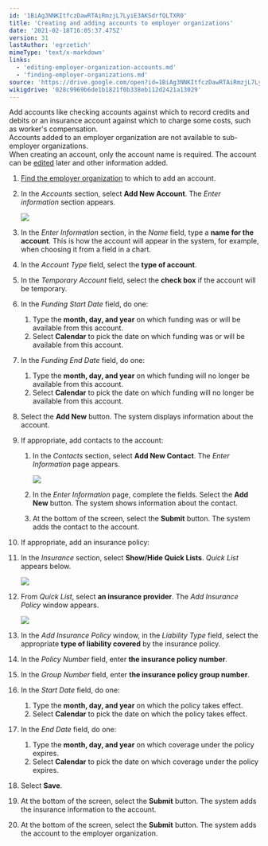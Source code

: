 ```yaml
---
id: '1BiAg3NNKItfczDawRTAiRmzjL7LyiE3AKSdrfQLTXR0'
title: 'Creating and adding accounts to employer organizations'
date: '2021-02-18T16:05:37.475Z'
version: 31
lastAuthor: 'egrzetich'
mimeType: 'text/x-markdown'
links:
  - 'editing-employer-organization-accounts.md'
  - 'finding-employer-organizations.md'
source: 'https://drive.google.com/open?id=1BiAg3NNKItfczDawRTAiRmzjL7LyiE3AKSdrfQLTXR0'
wikigdrive: '028c9969b6de1b1821f0b338eb112d2421a13029'
---
```

Add accounts like checking accounts against which to record credits and debits or an insurance account against which to charge some costs, such as worker's compensation.  
Accounts added to an employer organization are not available to sub-employer organizations.  
When creating an account, only the account name is required. The account can be [edited](editing-employer-organization-accounts.md) later and other information added.

1. [Find the employer organization](finding-employer-organizations.md) to which to add an account.
2. In the <em>Accounts</em> section, select <strong>Add New Account</strong>. The <em>Enter information</em> section appears.

   ![](../creating-and-adding-accounts-to-employer-organizations.assets/68025a150656a884f40e3c2ea1afca51.png)
3. In the <em>Enter Information</em> section, in the <em>Name</em> field, type a <strong>name for the account</strong>. This is how the account will appear in the system, for example, when choosing it from a field in a chart.
4. In the <em>Account Type</em> field, select the <strong>type of account</strong>. 
5. In the <em>Temporary Account</em> field, select the <strong>check box</strong> if the account will be temporary. 
6. In the <em>Funding Start Date</em> field, do one:


   1. Type the <strong>month, day, and year</strong> on which funding was or will be available from this account.
   2. Select <strong>Calendar</strong> to pick the date on which funding was or will be available from this account.


7. In the <em>Funding End Date</em> field, do one:


   1. Type the <strong>month, day, and year</strong> on which funding will no longer be available from this account.
   2. Select <strong>Calendar</strong> to pick the date on which funding will no longer be available from this account.


8. Select the <strong>Add New</strong> button. The system displays information about the account.
9. If appropriate, add contacts to the account:


   1. In the <em>Contacts</em> section, select <strong>Add New Contact</strong>. The <em>Enter Information</em> page appears.

      ![](../creating-and-adding-accounts-to-employer-organizations.assets/b52bc2c58fe894c37a87ef56a9d46a08.png)
   2. In the <em>Enter Information</em> page, complete the fields. Select the <strong>Add New</strong> button. The system shows information about the contact.
   3. At the bottom of the screen, select the <strong>Submit</strong> button. The system adds the contact to the account.


10. If appropriate, add an insurance policy:



   1. In the <em>Insurance</em> section, select <strong>Show/Hide Quick Lists</strong>. <em>Quick List</em> appears below.

      ![](../creating-and-adding-accounts-to-employer-organizations.assets/d3050f5fda900eaef96d92564e33e639.png)
   2. From <em>Quick List</em>, select <strong>an insurance provider</strong>. The <em>Add Insurance Policy</em> window appears.

      ![](../creating-and-adding-accounts-to-employer-organizations.assets/1c00d34fd6be1caa10cb4240ebdb7fee.png)
   3. In the <em>Add Insurance Policy</em> window, in the <em>Liability Type</em> field, select the appropriate <strong>type of liability covered</strong> by the insurance policy.
   4. In the <em>Policy Number</em> field, enter <strong>the insurance policy number</strong>.
   5. In the <em>Group Number</em> field, enter <strong>the insurance policy group number</strong>.
   6. In the <em>Start Date</em> field, do one:




      1. Type the <strong>month, day, and year</strong> on which the policy takes effect.
      2. Select <strong>Calendar</strong> to pick the date on which the policy takes effect.




   7. In the <em>End Date</em> field, do one:




      1. Type the <strong>month, day, and year</strong> on which coverage under the policy expires.
      2. Select <strong>Calendar</strong> to pick the date on which coverage under the policy expires.




   8. Select <strong>Save</strong>.
   9. At the bottom of the screen, select the <strong>Submit</strong> button. The system adds the insurance information to the account.


11. At the bottom of the screen, select the <strong>Submit</strong> button. The system adds the account to the employer organization.
